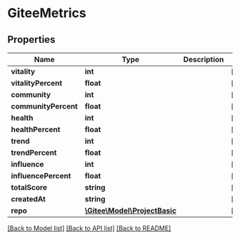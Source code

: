 # GiteeMetrics

## Properties
Name | Type | Description | Notes
------------ | ------------- | ------------- | -------------
**vitality** | **int** |  | [optional] 
**vitalityPercent** | **float** |  | [optional] 
**community** | **int** |  | [optional] 
**communityPercent** | **float** |  | [optional] 
**health** | **int** |  | [optional] 
**healthPercent** | **float** |  | [optional] 
**trend** | **int** |  | [optional] 
**trendPercent** | **float** |  | [optional] 
**influence** | **int** |  | [optional] 
**influencePercent** | **float** |  | [optional] 
**totalScore** | **string** |  | [optional] 
**createdAt** | **string** |  | [optional] 
**repo** | [**\Gitee\Model\ProjectBasic**](ProjectBasic.md) |  | [optional] 

[[Back to Model list]](../../README.md#documentation-for-models) [[Back to API list]](../../README.md#documentation-for-api-endpoints) [[Back to README]](../../README.md)


